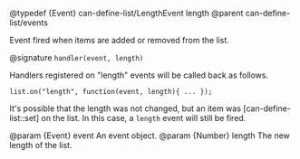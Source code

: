 @typedef {Event} can-define-list/LengthEvent length
@parent can-define-list/events

Event fired when items are added or removed from the list.

@signature `handler(event, length)`

Handlers registered on "length" events will be called
back as follows.

```
list.on("length", function(event, length){ ... });
```

It's possible that the length was not changed, but an item was [can-define-list::set] on the list.
In this case, a `length` event will still be fired.

  @param {Event} event An event object.
  @param {Number} length The new length of the list.
